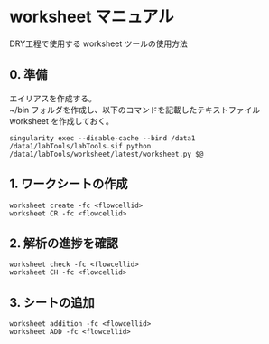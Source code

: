 # worksheet マニュアル
DRY工程で使用する worksheet ツールの使用方法

## 0\. 準備
エイリアスを作成する。\
~/bin フォルダを作成し、以下のコマンドを記載したテキストファイル worksheet を作成しておく。
```
singularity exec --disable-cache --bind /data1 /data1/labTools/labTools.sif python /data1/labTools/worksheet/latest/worksheet.py $@
```

## 1\. ワークシートの作成
```
worksheet create -fc <flowcellid>
worksheet CR -fc <flowcellid>
```

## 2\. 解析の進捗を確認
```
worksheet check -fc <flowcellid>
worksheet CH -fc <flowcellid>
```

## 3\. シートの追加
```
worksheet addition -fc <flowcellid>
worksheet ADD -fc <flowcellid>
```
